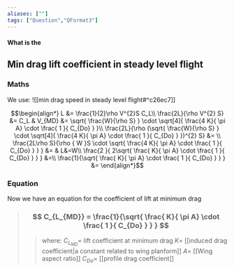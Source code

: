 ```yaml
---
aliases: [""]
tags: ["Question","QFormat3"]
---
```


#### What is the
## Min drag lift coefficient in steady level flight
### Maths
We use:
![[min drag speed in steady level flight#^c26ec7]]

$$\begin{align*}
   L &= \frac{1}{2}\rho V^{2}S C_L\\
\frac{2L}{\rho V^{2} S} &= C_L & V_{MD} &= \sqrt{ \frac{W}{\rho S} } \cdot \sqrt[4]{ \frac{4 K}{ \pi A} \cdot \frac{ 1 }{ C_{Do} }   }\\
\frac{2L}{\rho (\sqrt{ \frac{W}{\rho S} } \cdot \sqrt[4]{ \frac{4 K}{ \pi A} \cdot \frac{ 1 }{ C_{Do} }   })^{2} S} &= \\
\frac{2L\rho S}{\rho { W }S \cdot \sqrt{ \frac{4 K}{ \pi A} \cdot \frac{ 1 }{ C_{Do} }   } } &= & L&=W\\
\frac{2 }{ 2\sqrt{ \frac{ K}{ \pi A} \cdot \frac{ 1 }{ C_{Do} }   } } &=\\
\frac{1}{\sqrt{ \frac{ K}{ \pi A} \cdot \frac{ 1 }{ C_{Do} }   } } &=
\end{align*}$$

### Equation
Now we have an equation for the coefficient of lift at minimum drag
> ### $$ C_{L_{MD}} = \frac{1}{\sqrt{ \frac{ K}{ \pi A} \cdot \frac{ 1 }{ C_{Do} }   } } $$ 
>> where:
>> $C_{L_{MD}}=$ lift coefficient at minimum drag
>> $K=$ [[induced drag coefficient|a constant related to wing planform]]
>> $A=$ [[Wing aspect ratio]]
>> $C_{Do}=$ [[profile drag coefficient]]